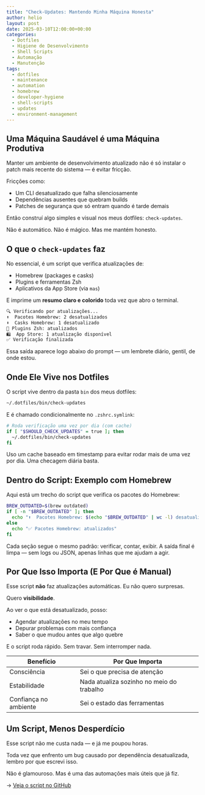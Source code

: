```yaml
---
title: "Check-Updates: Mantendo Minha Máquina Honesta"
author: helio
layout: post
date: 2025-03-10T12:00:00+00:00
categories:
  - Dotfiles
  - Higiene de Desenvolvimento
  - Shell Scripts
  - Automação
  - Manutenção
tags:
  - dotfiles
  - maintenance
  - automation
  - homebrew
  - developer-hygiene
  - shell-scripts
  - updates
  - environment-management
---
```


## Uma Máquina Saudável é uma Máquina Produtiva

Manter um ambiente de desenvolvimento atualizado não é só instalar o patch mais recente do sistema — é evitar fricção.

Fricções como:

- Um CLI desatualizado que falha silenciosamente
- Dependências ausentes que quebram builds
- Patches de segurança que só entram quando é tarde demais

Então construí algo simples e visual nos meus dotfiles: `check-updates`.

Não é automático. Não é mágico. Mas me mantém honesto.

## O que o `check-updates` faz

No essencial, é um script que verifica atualizações de:

- Homebrew (packages e casks)
- Plugins e ferramentas Zsh
- Aplicativos da App Store (via `mas`)

E imprime um **resumo claro e colorido** toda vez que abro o terminal.

```zsh
🔍 Verificando por atualizações...
⬆️  Pacotes Homebrew: 2 desatualizados
⬆️  Casks Homebrew: 1 desatualizado
🧩 Plugins Zsh: atualizados
🛍️  App Store: 1 atualização disponível
✅ Verificação finalizada
```

Essa saída aparece logo abaixo do prompt — um lembrete diário, gentil, de onde estou.

## Onde Ele Vive nos Dotfiles

O script vive dentro da pasta `bin` dos meus dotfiles:

```bash
~/.dotfiles/bin/check-updates
```

E é chamado condicionalmente no `.zshrc.symlink`:

```zsh
# Roda verificação uma vez por dia (com cache)
if [ "$SHOULD_CHECK_UPDATES" = true ]; then
  ~/.dotfiles/bin/check-updates
fi
```

Uso um cache baseado em timestamp para evitar rodar mais de uma vez por dia. Uma checagem diária basta.

## Dentro do Script: Exemplo com Homebrew

Aqui está um trecho do script que verifica os pacotes do Homebrew:

```bash
BREW_OUTDATED=$(brew outdated)
if [ -n "$BREW_OUTDATED" ]; then
  echo "⬆️  Pacotes Homebrew: $(echo "$BREW_OUTDATED" | wc -l) desatualizados"
else
  echo "✅ Pacotes Homebrew: atualizados"
fi
```

Cada seção segue o mesmo padrão: verificar, contar, exibir.
A saída final é limpa — sem logs ou JSON, apenas linhas que me ajudam a agir.

## Por Que Isso Importa (E Por Que é Manual)

Esse script **não** faz atualizações automáticas. Eu não quero surpresas.

Quero **visibilidade**.

Ao ver o que está desatualizado, posso:

- Agendar atualizações no meu tempo
- Depurar problemas com mais confiança
- Saber o que mudou antes que algo quebre

E o script roda rápido. Sem travar. Sem interromper nada.

| Benefício             | Por Que Importa                           |
| --------------------- | ----------------------------------------- |
| Consciência           | Sei o que precisa de atenção              |
| Estabilidade          | Nada atualiza sozinho no meio do trabalho |
| Confiança no ambiente | Sei o estado das ferramentas              |

## Um Script, Menos Desperdício

Esse script não me custa nada — e já me poupou horas.

Toda vez que enfrento um bug causado por dependência desatualizada, lembro por que escrevi isso.

Não é glamouroso. Mas é uma das automações mais úteis que já fiz.

→ [Veja o script no GitHub](https://github.com/helmedeiros/dotfiles/blob/aefe0371e7b4f1e87008d6c593930b0d3c18532c/bin/check-updates)
